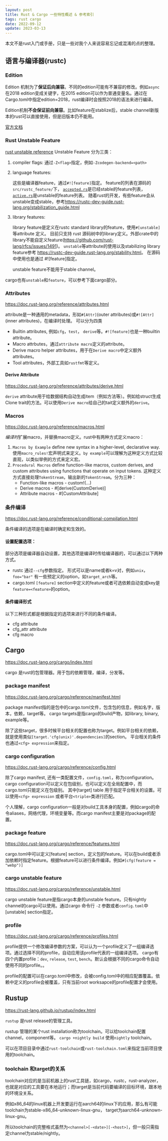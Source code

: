 ```yaml
---
layout: post
title: Rust & Cargo 一些特性概述 & 参考索引
tags: rust cargo
date: 2022-09-12
update: 2023-03-13
---
```


本文不是rust入门或手册，只是一些对我个人来说容易忘记或混淆的点的整理。

## 语言与编译器(rustc)
### Edition
Edition 机制为了**保证后向兼容**。不同的edition可能有不兼容的修改。例如`async`在2018 edition变成关键字，在2015 edition可以作为普通变量名。通过在Cargo.toml中指定edition=2018，rust编译时会按照2018的语法来进行编译。

Edition机制**不会保证前向兼容**。比如feature在stablize后，stable channel新版本的rust可以直接使用，但是旧版本仍不能用。

[官方文档](https://doc.rust-lang.org/edition-guide/editions/index.html)

### Rust Unstable Feature
[rust unstable reference](https://doc.rust-lang.org/beta/unstable-book/)
Unstable Feature 分为三类：
1. compiler flags: 通过`-Z<flag>`指定，例如`-Zcodegen-backend=<path>`

2. language features:

   这些是编译器feature，通过`#![feature]`指定。
   feature的列表在源码的`src/rustc_feature/`下，
   [`accepted.rs`](https://doc.rust-lang.org/nightly/nightly-rustc/src/rustc_feature/accepted.rs.html)是已经stable的feature列表，
   [`active.rs`](https://doc.rust-lang.org/nightly/nightly-rustc/src/rustc_feature/active.rs.html)是unstable的feature列表。
   随着rust的开发，有些feature会从unstable变成stable，参考<https://rustc-dev-guide.rust-lang.org/stabilization_guide.html>

3. library features:

   library feature是定义在rustc standard library的feature，使用`#[unstable]` 等attribute 定义。
   目前只支持 rust 源码树中的library定义。外部crate中的library不能自定义feature(<https://github.com/rust-lang/rfcs/issues/1491>)。
   `unstable`等attribute的使用以及stabilizing library feature参考 <https://rustc-dev-guide.rust-lang.org/stability.html>。
   在源码中使用也是通过 #![feature]指定。

   unstable feature不能用于stable channel。

cargo也有`unstable`和`feature`，可以参考下面cargo部分。

### Attributes
<https://doc.rust-lang.org/reference/attributes.html>

attribute是一种通用的metadata，形如`#[Attr]`(outer attributes)或`#![Attr]`(inner attributes)，在编译时处理。
可以分为四类
- Builtin attributes, 例如`cfg`，`test`， `derive`等。`#![feature]`也是一种builtin attribute。
- Macro attrbutes，通过`attribute macro`定义的attribute。
- Derive macro helper attributes，用于在`Derive macro`中定义额外attributes。
- Tool attributes，外部工具如`rustfmt`等定义。

#### Derive Attribute
<https://doc.rust-lang.org/reference/attributes/derive.html>

`derive` attribute用于给数据结构自动生成item（例如方法等）。例如给struct生成Clone trait的方法。可以使用`Derive macro`给自己的tait定义额外的`derive`。

### Macros
<https://doc.rust-lang.org/reference/macros.html>

*编译时*扩展macro，并替换macro定义。rust中有两种方式定义macro：
1. `Macros by Example` define new syntax in a higher-level, declarative way.
   使用`macro_rules!`宏声明式来定义。`by example`可以理解为这种定义方式比较直观，以类似举例的方式来定义宏。
2. `Procedural Macros` define function-like macros, custom derives, and custom attributes using functions that operate on input tokens.
   这种定义方式直接处理`TokenStream`，输出新的`TokenStream`。分为三种：
   - Function-like macros - custom!(...)
   - Derive macros - #[derive(CustomDerive)]
   - Attribute macros - #[CustomAttribute]

### 条件编译
<https://doc.rust-lang.org/reference/conditional-compilation.html>

条件编译的选项是在编译时确定和生效的。

#### 设置配置选项：
  部分选项是编译器自动设置，其他选项是编译时传给编译器的，可以通过以下两种方式。
  - rustc 通过`--cfg`参数指定。 形式可以是name或者k=v对，例如`unix`，`foo="bar"`
    有一些预定义的option，如`target_arch`等。
  - cargo.toml `[feature]` section中定义的feature或者可选依赖自动变成key是`feature=<feature>`的option。

#### 条件编译形式
   以下三种形式都是根据指定的选项来进行不同的条件编译。
   - cfg attribute
   - cfg_attr attribute
   - cfg macro

## Cargo
<https://doc.rust-lang.org/cargo/index.html>

cargo 是rust的包管理器。用于包的依赖管理，编译，分发等。

### package manifest
<https://doc.rust-lang.org/cargo/reference/manifest.html>

package manifest指的是包中的cargo.toml文件，包含包的信息，例如名字，版本，依赖，target等。
cargo targets是指cargo的build产物，如library, binary, example等。

除了这些target，很多时候平台相关的配置也称为target。例如平台相关的依赖，就是使用类似`[target.'cfg(unix)'.dependencies]`的section。
平台相关的条件也通过`<cfg> expression`来指定。

### cargo configuration
<https://doc.rust-lang.org/cargo/reference/config.html>

除了cargo manifest, 还有一类配置文件，`config.toml`，称为configuration。cargo configuration可以定义在包级别，也可以定义在全局配置中，而cargo.toml只能定义在包级别。
其中[target] table 用于指定平台相关的设置。可以使用`<cfg> expression` 或者平台`<triple>`类进行匹配。

个人理解，cargo configuration一般是对build工具本身的配置，例如cargo的命令aliases，网络代理，环境变量等。而cargo manifest主要是对package的配置。

### package feature
<https://doc.rust-lang.org/cargo/reference/features.html>

cargo.toml中可以定义[feature] section，定义包的feature。可以在build或者添加依赖时指定feature。根据feature可以进行条件编译。例如`#[cfg(feature = "webp")]`

### cargo unstable feature
<https://doc.rust-lang.org/cargo/reference/unstable.html>

cargo unstable feature是指cargo本身的unstable feature。只有nightly channel的cargo可以使用。通过cargo 命令行 `-Z` 参数或者`config.toml`中[unstable] section指定。

### profile
<https://doc.rust-lang.org/cargo/reference/profiles.html>

profile提供一个修改编译参数的方案，可以认为一个profile定义了一组编译选项。通过选择不同的profile，自动应用该profile代表的一组编译选项。
cargo有四个内置profile：`dev`, `release`, `test`, `bench`。默认会根据不同的cargo命令自动使用不同的profile。。

profile的配置可以在cargo.toml中修改，会被config.toml中的相应配置覆盖。依赖中定义的profile会被覆盖，只有当前root worksapce的profile配置才会使用。

## Rustup
<https://rust-lang.github.io/rustup/index.html>

`rustup` 是rust release的管理工具。

rustup 管理的某个rust installation称为toolchain。可以给toolchain配置channel，component等。
`cargo +nightly build` 使用`nightly` toolchain。

可以在项目目录中通过`rust-toolchain`或`rust-toolchain.toml`来指定当前项目使用的toolchain。

### toolchain 和target的关系
toolchain对应的是当前机器上的rust工具链，如cargo，rustc，rust-analyzer，也就是对应的工具要在本地运行；而target是当前代码要编译的目标环境，跟本地的环境没关系。

例如x86_64的linux机器上开发要运行在aarch64的linux下的应用，那么有可能
toolchain为stable-x86_64-unknown-linux-gnu，
target为aarch64-unknown-linux-gnu。

所以toolchain的完整格式虽然为`<channel>[-<date>][-<host>]`，但一般只需指定channel为stable/nightly。

